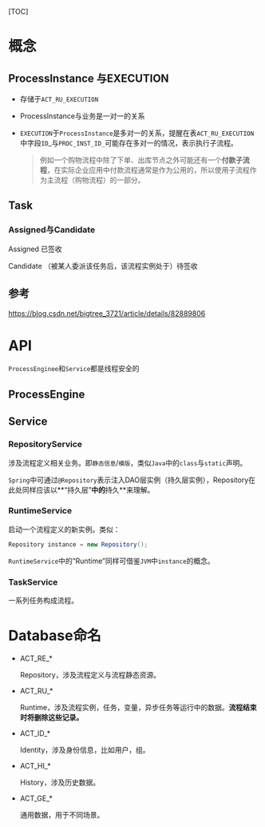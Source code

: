[TOC]

# 概念

## ProcessInstance 与EXECUTION

- 存储于`ACT_RU_EXECUTION`
- ProcessInstance与业务是一对一的关系

- `EXECUTION`于`ProcessInstance`是多对一的关系，提醒在表`ACT_RU_EXECUTION`中字段`ID`_与`PROC_INST_ID_`可能存在多对一的情况，表示执行子流程。

  > 例如一个购物流程中除了下单、出库节点之外可能还有一个**付款子流程**，在实际企业应用中付款流程通常是作为公用的，所以使用子流程作为主流程（购物流程）的一部分。

## Task

### Assigned与Candidate

Assigned 已签收

Candidate （被某人委派该任务后，该流程实例处于）待签收

## 参考

https://blog.csdn.net/bigtree_3721/article/details/82889806

# API

`ProcessEnginee`和`Service`都是线程安全的

## ProcessEngine

## Service

### RepositoryService

涉及流程定义相关业务。即`静态信息`/`模版`，类似`Java`中的`class`与`static`声明。

`Spring`中可通过`@Repository`表示注入DAO层实例（持久层实例），Repository在此处同样应该以**“持久层”**中的**持久**来理解。

### RuntimeService

启动一个流程定义的新实例。类似：

``` java
Repository instance = new Repository();
```

`RuntimeService`中的“Runtime”同样可借鉴`JVM`中`instance`的概念。

### TaskService

一系列任务构成流程。

# Database命名

- ACT_RE_*

  Repository，涉及流程定义与流程静态资源。

- ACT_RU_*

  Runtime，涉及流程实例，任务，变量，异步任务等运行中的数据。**流程结束时将删除这些记录。**

- ACT_ID_*

  Identity，涉及身份信息，比如用户，组。

- ACT_HI_*

  History，涉及历史数据。

- ACT_GE_*

  通用数据，用于不同场景。